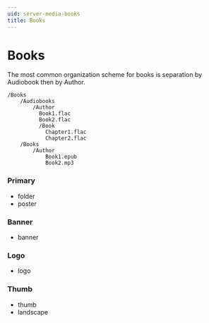 ```yaml
---
uid: server-media-books
title: Books
---
```


# Books

The most common organization scheme for books is separation by Audiobook then by Author.

```
/Books
    /Audiobooks
        /Author
          Book1.flac
          Book2.flac
          /Book
            Chapter1.flac
            Chapter2.flac
    /Books
        /Author
            Book1.epub
            Book2.mp3
```

### Primary

  * folder
  * poster

### Banner

  * banner

### Logo

  * logo

### Thumb

  * thumb
  * landscape
